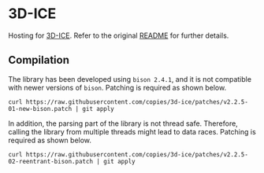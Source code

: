 # 3D-ICE

Hosting for [3D-ICE][1]. Refer to the original [README](README) for further
details.

## Compilation

The library has been developed using `bison 2.4.1`, and it is not compatible
with newer versions of `bison`. Patching is required as shown below.

```shell
curl https://raw.githubusercontent.com/copies/3d-ice/patches/v2.2.5-01-new-bison.patch | git apply
```

In addition, the parsing part of the library is not thread safe. Therefore,
calling the library from multiple threads might lead to data races. Patching is
required as shown below.

```shell
curl https://raw.githubusercontent.com/copies/3d-ice/patches/v2.2.5-02-reentrant-bison.patch | git apply
```

[1]: http://esl.epfl.ch/3d-ice
